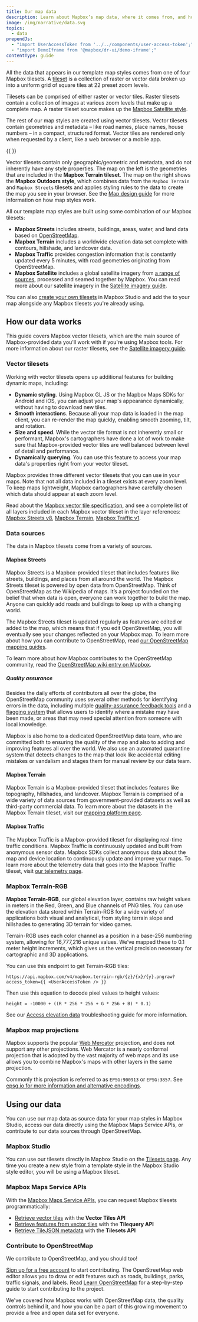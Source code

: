 ```yaml
---
title: Our map data
description: Learn about Mapbox’s map data, where it comes from, and how you can leverage it in your next project.
image: /img/narrative/data.svg
topics:
  - data
prependJs:
  - "import UserAccessToken from '../../components/user-access-token';"
  - "import DemoIframe from '@mapbox/dr-ui/demo-iframe';"
contentType: guide
---
```


All the data that appears in our template map styles comes from one of four Mapbox tilesets. A [tileset](/help/glossary/tileset) is a collection of raster or vector data broken up into a uniform grid of square tiles at 22 preset zoom levels.

Tilesets can be comprised of either raster or vector tiles. Raster tilesets contain a collection of images at various zoom levels that make up a complete map. A raster tileset source makes up the [Mapbox Satellite style](https://www.mapbox.com/maps/satellite/).

The rest of our map styles are created using vector tilesets. Vector tilesets contain geometries and metadata – like road names, place names, house numbers – in a compact, structured format. Vector tiles are rendered only when requested by a client, like a web browser or a mobile app.

{{
  <DemoIframe src="/help/demos/how-mapbox-works/how-data-works.html" />
}}

Vector tilesets contain only geographic/geometric and metadata, and do not inherently have any style properties. The map on the left is the geometries that are included in the **Mapbox Terrain tileset**. The map on the right shows the **Mapbox Outdoors style**, which combines data from the `Mapbox Terrain` and `Mapbox Streets` tilesets and applies styling rules to the data to create the map you see in your browser. See the [Map design guide](/help/how-mapbox-works/map-design/) for more information on how map styles work.

All our template map styles are built using some combination of our Mapbox tilesets:

- **Mapbox Streets** includes streets, buildings, areas, water, and land data based on [OpenStreetMap](http://www.openstreetmap.org/).
- **Mapbox Terrain** includes a worldwide elevation data set complete with contours, hillshade, and landcover data.
- **Mapbox Traffic** provides congestion information that is constantly updated every 5 minutes, with road geometries originating from OpenStreetMap.
- **Mapbox Satellite** includes a global satellite imagery from [a range of sources](https://www.mapbox.com/about/maps), processed and seamed together by Mapbox. You can read more about our satellite imagery in the [Satellite imagery guide](/help/how-mapbox-works/satellite-imagery).

You can also [create your own tilesets](/help/how-mapbox-works/uploading-data/) in Mapbox Studio and add the to your map alongside any Mapbox tilesets you're already using.

## How our data works

This guide covers Mapbox vector tilesets, which are the main source of Mapbox-provided data you'll work with if you're using Mapbox tools. For more information about our raster tilesets, see the [Satellite imagery guide](/help/how-mapbox-works/satellite-imagery).

### Vector tilesets

Working with vector tilesets opens up additional features for building dynamic maps, including:

- **Dynamic styling**. Using Mapbox GL JS or the Mapbox Maps SDKs for Android and iOS, you can adjust your map's appearance dynamically, without having to download new tiles.
- **Smooth interactions**. Because all your map data is loaded in the map client, you can re-render the map quickly, enabling smooth zooming, tilt, and rotation.
- **Size and speed**. While the vector tile format is not inherently small or performant, Mapbox's cartographers have done a lot of work to make sure that Mapbox-provided vector tiles are well balanced between level of detail and performance.
- **Dynamically querying**. You can use this feature to access your map data's properties right from your vector tileset.

Mapbox provides three different vector tilesets that you can use in your maps. Note that not all data included in a tileset exists at every zoom level. To keep maps lightweight, Mapbox cartographers have carefully chosen which data should appear at each zoom level.

Read about the [Mapbox vector tile specification](https://docs.mapbox.com/vector-tiles/specification/), and see a complete list of all layers included in each Mapbox vector tileset in the layer references: [Mapbox Streets v8](https://docs.mapbox.com/vector-tiles/reference/mapbox-streets-v8/#layer-reference), [Mapbox Terrain](https://docs.mapbox.com/vector-tiles/reference/mapbox-terrain/#layer-reference), [Mapbox Traffic v1](https://www.mapbox.com/vector-tiles/reference/mapbox-traffic-v1/#layer-reference).

### Data sources

The data in Mapbox tilesets come from a variety of sources.

#### Mapbox Streets

Mapbox Streets is a Mapbox-provided tileset that includes features like streets, buildings, and places from all around the world. The Mapbox Streets tileset is powered by open data from OpenStreetMap. Think of OpenStreetMap as the Wikipedia of maps. It’s a project founded on the belief that when data is open, everyone can work together to build the map. Anyone can quickly add roads and buildings to keep up with a changing world.

The Mapbox Streets tileset is updated regularly as features are edited or added to the map, which means that if you edit OpenStreetMap, you will eventually see your changes reflected on your Mapbox map. To learn more about how you can contribute to OpenStreetMap, read [our OpenStreetMap mapping guides](https://www.mapbox.com/mapping/).

To learn more about how Mapbox contributes to the OpenStreetMap community, read the [OpenStreetMap wiki entry on Mapbox](http://wiki.openstreetmap.org/wiki/Mapbox).

##### Quality assurance

<!--copyeditor ignore made-->

Besides the daily efforts of contributors all over the globe, the OpenStreetMap community uses several other methods for identifying errors in the data, including multiple [quality-assurance feedback tools](http://wiki.openstreetmap.org/wiki/Quality_assurance) and a [flagging system](http://wiki.openstreetmap.org/wiki/Vandalism) that allows users to identify where a mistake may have been made, or areas that may need special attention from someone with local knowledge.

Mapbox is also home to a dedicated OpenStreetMap data team, who are committed both to ensuring the quality of the map and also to adding and improving features all over the world. We also use an automated quarantine system that detects changes to the map that look like accidental editing mistakes or vandalism and stages them for manual review by our data team.

#### Mapbox Terrain

Mapbox Terrain is a Mapbox-provided tileset that includes features like topography, hillshades, and landcover. Mapbox Terrain is comprised of a wide variety of data sources from government-provided datasets as well as third-party commercial data. To learn more about the datasets in the Mapbox Terrain tileset, visit our [mapping platform page](https://www.mapbox.com/about/maps/#data-sources).

#### Mapbox Traffic

The Mapbox Traffic is a Mapbox-provided tileset for displaying real-time traffic conditions. Mapbox Traffic is continuously updated and built from anonymous sensor data. Mapbox SDKs collect anonymous data about the map and device location to continuously update and improve your maps. To learn more about the telemetry data that goes into the Mapbox Traffic tileset, visit [our telemetry page](https://www.mapbox.com/telemetry/).

### Mapbox Terrain-RGB

**Mapbox Terrain-RGB**, our global elevation layer, contains raw height values in meters in the Red, Green, and Blue channels of PNG tiles. You can use the elevation data stored within Terrain-RGB for a wide variety of applications both visual and analytical, from styling terrain slope and hillshades to generating 3D terrain for video games.

Terrain-RGB uses each color channel as a position in a base-256 numbering system, allowing for 16,777,216 unique values. We’ve mapped these to 0.1 meter height increments, which gives us the vertical precision necessary for cartographic and 3D applications.

You can use this endpoint to get Terrain-RGB tiles:

```
https://api.mapbox.com/v4/mapbox.terrain-rgb/{z}/{x}/{y}.pngraw?access_token={{ <UserAccessToken /> }}
```

Then use this equation to decode pixel values to height values:

```
height = -10000 + ((R * 256 * 256 + G * 256 + B) * 0.1)
```

See our [Access elevation data](/help/troubleshooting/access-elevation-data/) troubleshooting guide for more information.

### Mapbox map projections

Mapbox supports the popular [Web Mercator](http://docs.openlayers.org/library/spherical_mercator.html) projection, and does not support any other projections. Web Mercator is a nearly conformal projection that is adopted by the vast majority of web maps and its use allows you to combine Mapbox's maps with other layers in the same projection.

Commonly this projection is referred to as `EPSG:900913` or `EPSG:3857`. See [epsg.io for more information and alternative encodings](http://epsg.io/3857).

## Using our data

You can use our map data as source data for your map styles in Mapbox Studio, access our data directly using the Mapbox Maps Service APIs, or contribute to our data sources through OpenStreetMap.

### Mapbox Studio

You can use our tilesets directly in Mapbox Studio on the [Tilesets page](https://www.mapbox.com/studio/tilesets). Any time you create a new style from a template style in the Mapbox Studio style editor, you will be using a Mapbox tileset.

### Mapbox Maps Service APIs

With the [Mapbox Maps Service APIs](https://docs.mapbox.com/api/maps/), you can request Mapbox tilesets programmatically:

- [Retrieve vector tiles](https://docs.mapbox.com/api/maps/#vector-tiles) with the **Vector Tiles API**
- [Retrieve features from vector tiles](https://docs.mapbox.com/api/maps/#retrieve-features-from-vector-tiles) with the **Tilequery API**
- [Retrieve TileJSON metadata](https://docs.mapbox.com/api/maps/#retrieve-tilejson-metadata) with the **Tilesets API**

### Contribute to OpenStreetMap

We contribute to OpenStreetMap, and you should too!

[Sign up for a free account](https://www.openstreetmap.org/user/new) to start contributing. The OpenStreetMap web editor allows you to draw or edit features such as roads, buildings, parks, traffic signals, and labels. Read [Learn OpenStreetMap](http://learnosm.org/en/) for a step-by-step guide to start contributing to the project.

We've covered how Mapbox works with OpenStreetMap data, the quality controls behind it, and how you can be a part of this growing movement to provide a free and open data set for everyone.
